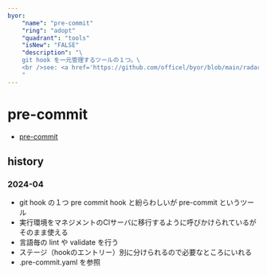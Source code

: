 ```yaml
---
byor:
    "name": "pre-commit"
    "ring": "adopt"
    "quadrant": "tools"
    "isNew": "FALSE"
    "description": "\
    git hook を一元管理するツールの１つ。\
    <br />see: <a href='https://github.com/officel/byor/blob/main/radar/tools/pre-commit.md'>note</a>\
    "
---
```


# pre-commit

- [pre-commit](https://pre-commit.com/)

## history

### 2024-04

- git hook の１つ pre commit hook と紛らわしいが pre-commit というツール
- 実行環境をマネジメントのCIサーバに移行するように呼びかけられているがそのまま使える
- 言語毎の lint や validate を行う
- ステージ（hookのエントリー）別に分けられるので必要なところにいれる
- .pre-commit.yaml を参照
